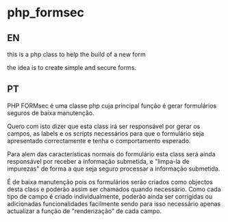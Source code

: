 php_formsec
===========


EN
-----------
this is a php class to help the build of a new form

the idea is to create simple and secure forms.

PT
-----------
PHP FORMsec é uma classe php cuja principal função é gerar formulários seguros de baixa manutenção.

Quero com isto dizer que esta class irá ser responsável por gerar os campos, as labels e os scripts necessários para que o formulário seja apresentado correctamente e tenha o comportamento esperado.

Para alem das características normais do formulário esta class será ainda responsável por receber a informação submetida, e "limpa-la de impurezas" de forma a que seja seguro processar a informação submetida.

É de baixa manutenção pois os formulários serão criados como objectos desta class e poderão assim ser chamados quando necessário. Como cada tipo de campo é criado individualmente, poderão ainda ser corrigidas ou adicionadas funcionalidades facilmente sendo para isso necessário apenas actualizar a função de "renderização" de cada campo.
